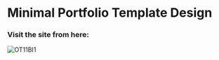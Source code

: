 # Minimal Portfolio Template Design
### Visit the site from here:
![OT11BI1](https://github.com/iamfoysalahmed/minimal/assets/56961940/cecdc713-60d1-40c0-9abe-bffff75a8e01)
